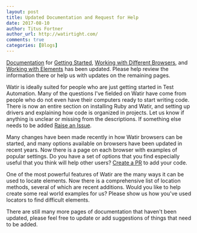 ```yaml
---
layout: post
title: Updated Documentation and Request for Help
date: 2017-08-10
author: Titus Fortner
author_url: http://watirtight.com/
comments: true
categories: [Blogs]
---
```


[Documentation](/docs) for [Getting Started](/docs#getting-started), 
 [Working with Different Browsers](/docs#working-with-different-browsers),
 and [Working with Elements](/docs#working-with-elements) has been updated. 
 Please help review the information there or help us with updates on the
 remaining pages.

<!--more-->

Watir is ideally suited for people who are just getting started in Test
Automation. Many of the questions I've fielded on Watir have come
from people who do not even have their computers ready to start writing
code. There is now an entire section on installing Ruby and Watir, and
setting up drivers and explaining how code is organized in projects.
Let us know if anything is unclear or missing from the descriptions. If
something else needs to be added [Raise an Issue](https://github.com/watir/watir/issues/new).
 
Many changes have been made recently in how Watir browsers can be started, 
and many options available on browsers have been updated in recent years.
Now there is a page on each browser with examples of popular settings.
Do you have a set of options that you find especially useful that you think
will help other users?
[Create a PR](https://github.com/watir/watir/pulls/new) to add your code.

One of the most powerful features of Watir are the many ways it can
be used to locate elements. Now there is a comprehensive list of location methods,
several of which are recent additions. Would you like to help create
some real world examples for us? Please show us how you've used locators
to find difficult elements.

There are still many more pages of documentation that haven't been updated,
please feel free to update or add suggestions of things that need to be added.
 
 
